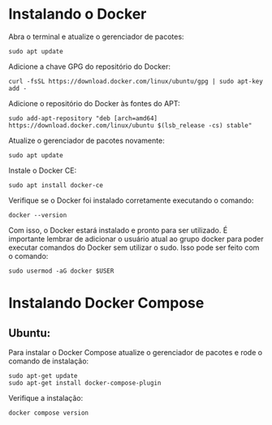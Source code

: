 # Instalando o Docker

Abra o terminal e atualize o gerenciador de pacotes:

```
sudo apt update
```

Adicione a chave GPG do repositório do Docker:

```
curl -fsSL https://download.docker.com/linux/ubuntu/gpg | sudo apt-key add -
```

Adicione o repositório do Docker às fontes do APT:

```
sudo add-apt-repository "deb [arch=amd64] https://download.docker.com/linux/ubuntu $(lsb_release -cs) stable"
```

Atualize o gerenciador de pacotes novamente:

```
sudo apt update
```

Instale o Docker CE:

```
sudo apt install docker-ce
```

Verifique se o Docker foi instalado corretamente executando o comando:

```
docker --version
```

Com isso, o Docker estará instalado e pronto para ser utilizado. É importante lembrar de adicionar o usuário atual ao grupo docker para poder executar comandos do Docker sem utilizar o sudo. Isso pode ser feito com o comando:

```
sudo usermod -aG docker $USER
```

# Instalando Docker Compose

## Ubuntu:

Para instalar o Docker Compose atualize o gerenciador de pacotes e rode o comando de instalação:

```
sudo apt-get update
sudo apt-get install docker-compose-plugin
```

Verifique a instalação:

```
docker compose version
```

